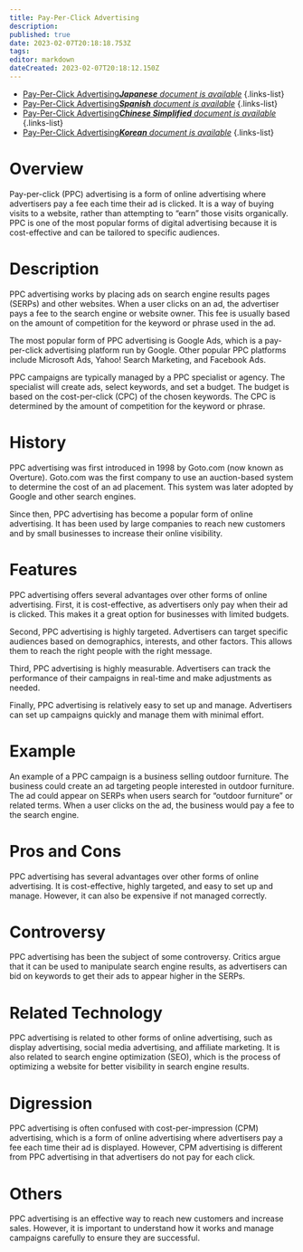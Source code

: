 ```yaml
---
title: Pay-Per-Click Advertising
description: 
published: true
date: 2023-02-07T20:18:18.753Z
tags: 
editor: markdown
dateCreated: 2023-02-07T20:18:12.150Z
---
```


- [Pay-Per-Click Advertising***Japanese** document is available*](/ja/Knowledge-base/Dictionary/pay-per-click-advertising)
{.links-list}
- [Pay-Per-Click Advertising***Spanish** document is available*](/es/Knowledge-base/Dictionary/pay-per-click-advertising)
{.links-list}
- [Pay-Per-Click Advertising***Chinese Simplified** document is available*](/zh/Knowledge-base/Dictionary/pay-per-click-advertising)
{.links-list}
- [Pay-Per-Click Advertising***Korean** document is available*](/ko/Knowledge-base/Dictionary/pay-per-click-advertising)
{.links-list}


# Overview
Pay-per-click (PPC) advertising is a form of online advertising where advertisers pay a fee each time their ad is clicked. It is a way of buying visits to a website, rather than attempting to “earn” those visits organically. PPC is one of the most popular forms of digital advertising because it is cost-effective and can be tailored to specific audiences.

# Description
PPC advertising works by placing ads on search engine results pages (SERPs) and other websites. When a user clicks on an ad, the advertiser pays a fee to the search engine or website owner. This fee is usually based on the amount of competition for the keyword or phrase used in the ad.

The most popular form of PPC advertising is Google Ads, which is a pay-per-click advertising platform run by Google. Other popular PPC platforms include Microsoft Ads, Yahoo! Search Marketing, and Facebook Ads.

PPC campaigns are typically managed by a PPC specialist or agency. The specialist will create ads, select keywords, and set a budget. The budget is based on the cost-per-click (CPC) of the chosen keywords. The CPC is determined by the amount of competition for the keyword or phrase.

# History
PPC advertising was first introduced in 1998 by Goto.com (now known as Overture). Goto.com was the first company to use an auction-based system to determine the cost of an ad placement. This system was later adopted by Google and other search engines.

Since then, PPC advertising has become a popular form of online advertising. It has been used by large companies to reach new customers and by small businesses to increase their online visibility.

# Features
PPC advertising offers several advantages over other forms of online advertising. First, it is cost-effective, as advertisers only pay when their ad is clicked. This makes it a great option for businesses with limited budgets.

Second, PPC advertising is highly targeted. Advertisers can target specific audiences based on demographics, interests, and other factors. This allows them to reach the right people with the right message.

Third, PPC advertising is highly measurable. Advertisers can track the performance of their campaigns in real-time and make adjustments as needed.

Finally, PPC advertising is relatively easy to set up and manage. Advertisers can set up campaigns quickly and manage them with minimal effort.

# Example
An example of a PPC campaign is a business selling outdoor furniture. The business could create an ad targeting people interested in outdoor furniture. The ad could appear on SERPs when users search for “outdoor furniture” or related terms. When a user clicks on the ad, the business would pay a fee to the search engine.

# Pros and Cons
PPC advertising has several advantages over other forms of online advertising. It is cost-effective, highly targeted, and easy to set up and manage. However, it can also be expensive if not managed correctly.

# Controversy
PPC advertising has been the subject of some controversy. Critics argue that it can be used to manipulate search engine results, as advertisers can bid on keywords to get their ads to appear higher in the SERPs.

# Related Technology
PPC advertising is related to other forms of online advertising, such as display advertising, social media advertising, and affiliate marketing. It is also related to search engine optimization (SEO), which is the process of optimizing a website for better visibility in search engine results.

# Digression
PPC advertising is often confused with cost-per-impression (CPM) advertising, which is a form of online advertising where advertisers pay a fee each time their ad is displayed. However, CPM advertising is different from PPC advertising in that advertisers do not pay for each click.

# Others
PPC advertising is an effective way to reach new customers and increase sales. However, it is important to understand how it works and manage campaigns carefully to ensure they are successful.